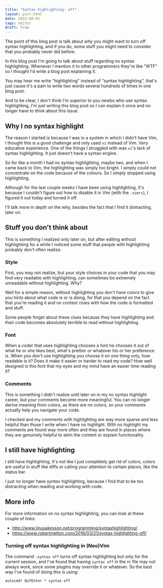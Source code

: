 ```yaml
---
title: "Syntax highlighting: off"
layout: post.html
date: 2015-08-01
tags: editor
draft: true
---
```


The point of this blog post is talk about why you might want to turn off syntax
highlighting, and if you do, some stuff you might need to consider that you
probably never did before.

In this blog post I'm going to talk about stuff regarding no syntax
highlighting. Whenever I mention it to other programmers they're like "WTF" so I
thought I'd write a blog post explaining it.

You may hear me write "highlighting" instead of "syntax highlighting", that's
just cause it's a pain to write two words several hundreds of times in one blog
post.

And to be clear, I don't think I'm superior to you newbs who use syntax
highlighting, I'm just writing this blog post so I can explain it once and no
longer have to think about this issue.

## Why I no syntax highlight

The reason I started is because I was in a system in which I didn't have Vim, I
thought this is a good challenge and only used `vi` instead of Vim. Very
educative experience. One of the things I struggled with was `vi`'s lack of
syntax highlighting. It just doesn't have a syntax engine.

So for like a month I had no syntax highlighting, maybe two, and when I came
back to Vim, the highlighting was simply too bright. I simply could not
concentrate on the code because of the colours. So I simply stopped using
highlighting.

Although for the last couple weeks I have been using highlighting, it's because
I couldn't figure out how to disable it in Vim (with the `.vimrc`), I figured it
out today and turned it off.

I'll talk more in depth on the why, besides the fact that I find it distracting,
later on.

## Stuff you don't think about

This is something I realized only later on, but after editing without
highlighting for a while I noticed some stuff that people with highlighting
probably don't often realize.

### Style

First, you may not realize, but your style choices in your code that you may
find very readable with highlighting, can sometimes be extremely unreadable
without highlighting. Why?

Well for a simple reason, without highlighting you don't have colors to give you
hints about what code is or is doing, for that you depend on the fact that
you're reading it and on context clues with how the code is formatted and stuff.

Some people forget about these clues because they have highlighting and their
code becomes absolutely terrible to read without highlighting.

### Font

When a coder that uses highlighting chooses a font he chooses it out of what he
or she likes best, what's prettier or whatever his or her preference is. When
you don't use highlighting you choose it on one thing only, how readable is it?
Does it make it easier or harder to read my code? How well designed is this font
that my eyes and my mind have an easier time reading it?

### Comments

This is something I didn't realize until later on in my no syntax highlight
career, but your comments become more meaningful. You can no longer derive
meaning from colors, as there are no colors, so your comments actually help you
navigate your code.

I checked and my comments with highlighting are way more sparse and less helpful
than those I write when I have no highlight. With no highlight my comments are
found way more often and they are found in places where they are genuinely
helpful to skim the content or explain functionality.

## I still have highlighting

I still have highlighting, it's not like I just completely get rid of colors,
colors are useful in stuff like diffs or calling your attention to certain
places, like the status bar.

I just no longer have *syntax* highlighting, because I find that to be too
distracting when reading and working with code.

## More info

For more information on no syntax highlighting, you can look at these couple of
links:

- http://www.linusakesson.net/programming/syntaxhighlighting/
- https://www.robertmelton.com/2016/03/21/syntax-highlighting-off/

### Turning off syntax highlighting in (Neo)Vim

The command `:syntax off` turns off syntax highlighting but only for the current
session, and I've found that having `syntax off` in the rc file may not always
work, since some plugins may override it or whatever. So the best way I've found
of doing this is using:

```
autocmd! BufEnter * syntax off
```
